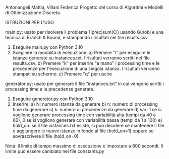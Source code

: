 Antonangeli Mattia, Villani Federica 
Progetto del corso di Algoritmi e Modelli di Ottimizzazione Discreta.

ISTRUZIONI PER L'USO

main.py: usato per risolvere il problema 1|prec|sum(Ci) usando Gurobi e una tecnica di Branch & Bound, e stampando i risultati nel file results.csv
  1) Eseguire main.py con Python 3.10
  2) Scegliere la modalità di esecuzione:
    a) Premere "i" per eseguire le istanze generate su instances.txt. I risultati verranno scritti nel file results.csv.
    b) Premere "k" per inserire "a mano" i processing time e le precedenze per l'esecuzione di una singola istanza. I risultati verranno stampati su schermo.
    c) Premere "q" per uscire
    
generator.py: usato per generare il file "instances.txt" in cui vengono scritti i processing time e le precedenze generate.
  1) Eseguire generator.py con Python 3.10
  2) Inserire:
    a) N: numero istanze da generare
    b) n: numero di processing time da generare
    c) k: numero di precedenze da generare
    d) var: 1 se si vogliono generare processing time con variabilità alta (tempi da 40 a 60), 0 se si vogliono generare con variabilità bassa (tempi da 1 a 100)
    e) hold_on: se il file instances.txt esiste, si può decidere se mantenere il file e aggiungere le nuove istanze in fondo al file (hold_on=1) oppure se sovrascrivere il file (hold_on=0)
    
Nota: il limite di tempo massimo di esecuzione è impostato a 600 secondi. Il limite può essere cambiato nel file constants.py
    
